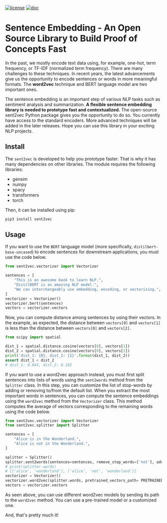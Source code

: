 [![license](https://img.shields.io/badge/license-MIT-success)](https://github.com/pdrm83/Sent2Vec/blob/master/LICENSE.md)
[![doc](https://img.shields.io/badge/docs-Medium-blue)](https://towardsdatascience.com/how-to-compute-sentence-similarity-using-bert-and-word2vec-ab0663a5d64)

# Sentence Embedding - An Open Source Library to Build Proof of Concepts Fast

In the past, we mostly encode text data using, for example, one-hot, term frequency, or TF-IDF (normalized term 
frequency). There are many challenges to these techniques. In recent years, the latest advancements give us the
opportunity to encode sentences or words in more meaningful formats. The **word2vec** technique and BERT language model
are two important ones.

The sentence embedding is an important step of various NLP tasks such as sentiment analysis and summarization. **A 
flexible sentence embedding library is needed to prototype fast and contextualized.** The open-source sent2vec Python 
package gives you the opportunity to do so. You currently have access to the standard encoders. More advanced 
techniques will be added in the later releases. Hope you can use this library in your exciting NLP projects.

## Install
The `sent2vec` is developed to help you prototype faster. That is why it has many dependencies on other libraries. The 
module requires the following libraries:

* gensim  
* numpy
* spacy  
* transformers  
* torch  

Then, it can be installed using pip:
```python
pip3 install sent2vec
```

## Usage
If you want to use the `BERT` language model (more specifically, `distilbert-base-uncased`) to encode sentences for 
downstream applications, you must use the code below. 
```python
from sent2vec.vectorizer import Vectorizer

sentences = [
    "This is an awesome book to learn NLP.",
    "DistilBERT is an amazing NLP model.",
    "We can interchangeably use embedding, encoding, or vectorizing.",
]
vectorizer = Vectorizer()
vectorizer.bert(sentences)
vectors = vectorizer.vectors
```
Now, you can compute distance among sentences by using their vectors. In the example, as expected, the distance between
`vectors[0]` and `vectors[1]` is less than the distance between `vectors[0]` and `vectors[2]`.

```python
from scipy import spatial

dist_1 = spatial.distance.cosine(vectors[0], vectors[1])
dist_2 = spatial.distance.cosine(vectors[0], vectors[2])
print('dist_1: {0}, dist_2: {1}'.format(dist_1, dist_2))
assert dist_1 < dist_2
# dist_1: 0.043, dist_2: 0.192
```

If you want to use a word2vec approach instead, you must first split sentences into lists of words using the 
`sent2words` method from the `Splitter` class. In this step, you can customize the list of stop-words by adding or 
removing to/from the default list. When you extract the most important words in sentences, you can compute the sentence
embeddings using the `word2vec` method from the `Vectorizer` class. This method computes the average of vectors 
corresponding to the remaining words using the code below. 

```python
from sent2vec.vectorizer import Vectorizer
from sent2vec.splitter import Splitter

sentences = [
    "Alice is in the Wonderland.",
    "Alice is not in the Wonderland.",
]

splitter = Splitter()
splitter.sent2words(sentences=sentences, remove_stop_words=['not'], add_stop_words=[])
# print(splitter.words)
# [['alice', 'wonderland'], ['alice', 'not', 'wonderland']]
vectorizer = Vectorizer()
vectorizer.word2vec(splitter.words, pretrained_vectors_path= PRETRAINED_VECTORS_PATH)
vectors = vectorizer.vectors
```
As seen above, you can use different word2vec models by sending its path to the `word2vec` method. You can use a 
pre-trained model or a customized one.  

And, that's pretty much it!

